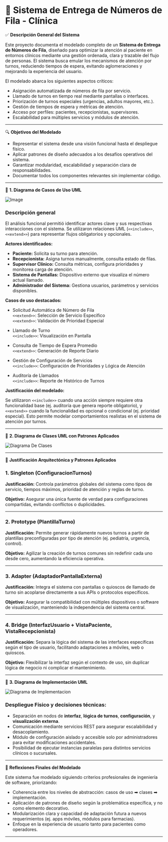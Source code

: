 # 🏥 Sistema de Entrega de Números de Fila - Clínica

✅ **Descripción General del Sistema**

Este proyecto documenta el modelado completo de un **Sistema de Entrega de Números de Fila**, diseñado para optimizar la atención al paciente en entornos clínicos mediante una gestión ordenada, clara y trazable del flujo de personas. El sistema busca emular los mecanismos de atención por turnos, reduciendo tiempos de espera, evitando aglomeraciones y mejorando la experiencia del usuario.

El modelado abarca los siguientes aspectos críticos:

- Asignación automatizada de números de fila por servicio.
- Llamado de turnos en tiempo real mediante pantallas o interfaces.
- Priorización de turnos especiales (urgencias, adultos mayores, etc.).
- Gestión de tiempos de espera y métricas de atención.
- Acceso por perfiles: pacientes, recepcionistas, supervisores.
- Escalabilidad para múltiples servicios y módulos de atención.

---

🔍 **Objetivos del Modelado**

- Representar el sistema desde una visión funcional hasta el despliegue físico.
- Aplicar patrones de diseño adecuados a los desafíos operativos del sistema.
- Garantizar modularidad, escalabilidad y separación clara de responsabilidades.
- Documentar todos los componentes relevantes sin implementar código.

---

🔹 **1. Diagrama de Casos de Uso UML**

![Image](https://github.com/user-attachments/assets/65f87f84-ab0d-4cf9-be1b-3ce76af3caa0)

### Descripción general

El análisis funcional permitió identificar actores clave y sus respectivas interacciones con el sistema. Se utilizaron relaciones UML (`<<include>>`, `<<extend>>`) para representar flujos obligatorios y opcionales.

**Actores identificados:**

- **Paciente:** Solicita su turno para atención.
- **Recepcionista:** Asigna turnos manualmente, consulta estado de filas.
- **Supervisor Clínico:** Consulta métricas, configura prioridades y monitorea carga de atención.
- **Sistema de Pantallas:** Dispositivo externo que visualiza el número actual llamado.
- **Administrador del Sistema:** Gestiona usuarios, parámetros y servicios disponibles.

**Casos de uso destacados:**

- Solicitud Automática de Número de Fila  
  `<<extend>>`: Selección de Servicio Específico  
  `<<extend>>`: Validación de Prioridad Especial

- Llamado de Turno  
  `<<include>>`: Visualización en Pantalla

- Consulta de Tiempo de Espera Promedio  
  `<<extend>>`: Generación de Reporte Diario

- Gestión de Configuración de Servicios  
  `<<include>>`: Configuración de Prioridades y Lógica de Atención

- Auditoría de Llamados  
  `<<include>>`: Reporte de Histórico de Turnos

**Justificación del modelado:**

Se utilizaron `<<include>>` cuando una acción siempre requiere otra funcionalidad base (ej. auditoría que genera reporte obligatorio), y `<<extend>>` cuando la funcionalidad es opcional o condicional (ej. prioridad especial). Esto permite modelar comportamientos realistas en el sistema de atención por turnos.

---

🔹 **2. Diagrama de Clases UML con Patrones Aplicados**

![Diagrama De Clases](diagramas/Diagrama%20de%20Clases.png)

---

🧩 **Justificación Arquitectónica y Patrones Aplicados**

### 1. **Singleton (ConfiguracionTurnos)**
**Justificación:**
Controla parámetros globales del sistema como tipos de servicio, tiempos máximos, prioridad de atención y reglas de turno.

**Objetivo:**
Asegurar una única fuente de verdad para configuraciones compartidas, evitando conflictos o duplicidades.

---

### 2. **Prototype (PlantillaTurno)**
**Justificación:**
Permite generar rápidamente nuevos turnos a partir de plantillas preconfiguradas por tipo de atención (ej. pediatría, urgencia, control).

**Objetivo:**
Agilizar la creación de turnos comunes sin redefinir cada uno desde cero, aumentando la eficiencia operativa.

---

### 3. **Adapter (AdaptadorPantallaExterna)**
**Justificación:**
Integra el sistema con pantallas o quioscos de llamado de turno sin acoplarse directamente a sus APIs o protocolos específicos.

**Objetivo:**
Asegurar la compatibilidad con múltiples dispositivos o software de visualización, manteniendo la independencia del sistema central.

---

### 4. **Bridge (InterfazUsuario + VistaPaciente, VistaRecepcionista)**
**Justificación:**
Separa la lógica del sistema de las interfaces específicas según el tipo de usuario, facilitando adaptaciones a móviles, web o quioscos.

**Objetivo:**
Flexibilizar la interfaz según el contexto de uso, sin duplicar lógica de negocio ni complicar el mantenimiento.

---

🔹 **3. Diagrama de Implementación UML**

![Diagrama de Implementacion](diagramas/Diagrama%20de%20Implementación.png)

### Despliegue Físico y decisiones técnicas:

- Separación en nodos de **interfaz**, **lógica de turnos**, **configuración**, y **visualización externa**.
- Comunicación mediante servicios REST para asegurar escalabilidad y desacoplamiento.
- Módulo de configuración aislado y accesible solo por administradores para evitar modificaciones accidentales.
- Posibilidad de ejecutar instancias paralelas para distintos servicios clínicos o sucursales.

---

🧩 **Reflexiones Finales del Modelado**

Este sistema fue modelado siguiendo criterios profesionales de ingeniería de software, priorizando:

- Coherencia entre los niveles de abstracción: casos de uso ➡ clases ➡ implementación.
- Aplicación de patrones de diseño según la problemática específica, y no como elemento decorativo.
- Modularización clara y capacidad de adaptación futura a nuevos requerimientos (ej. apps móviles, módulos para farmacias).
- Enfoque en la experiencia de usuario tanto para pacientes como operadores.

---
